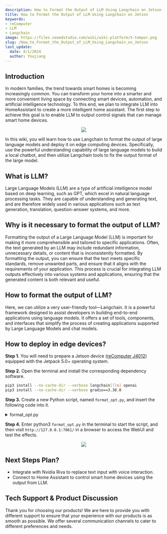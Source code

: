 ```yaml
---
description: How to Format the Output of LLM Using Langchain on Jetson
title: How to Format the Output of LLM Using Langchain on Jetson
keywords:
- reComputer
- LLM
- Langchain
image: https://files.seeedstudio.com/wiki/wiki-platform/S-tempor.png
slug: /How_to_Format_the_Output_of_LLM_Using_Langchain_on_Jetson
last_update:
  date: 4/1/2024
  author: Youjiang
---
```



## Introduction
In modern families, the trend towards smart homes is becoming increasingly common. You can transform your home into a smarter and more convenient living space by connecting smart devices, automation, and artificial intelligence technology. To this end, we plan to integrate LLM into HomeAssistant to create a more intelligent home assistant. The first step to achieve this goal is to enable LLM to output control signals that can manage smart home devices.

<div align="center">
    <img width={800} 
     src="https://files.seeedstudio.com/wiki/reComputer/Application/Format_LLM_Opt/ai_assistant.png" />
</div>


In this wiki, you will learn how to use Langchain to format the output of large language models and deploy it on edge computing devices. Specifically, use the powerful understanding capability of large language models to build a local chatbot, and then utilize Langchain tools to fix the output format of the large model.

## What is LLM?
Large Language Models (LLM) are a type of artificial intelligence model based on deep learning, such as GPT, which excel in natural language processing tasks. They are capable of understanding and generating text, and are therefore widely used in various applications such as text generation, translation, question-answer systems, and more.

## Why is it necessary to format the output of LLM?
Formatting the output of a Large Language Model (LLM) is important for making it more comprehensible and tailored to specific applications. Often, the text generated by an LLM may include redundant information, unnecessary details, or content that is inconsistently formatted. By formatting the output, you can ensure that the text meets specific standards, remove unwanted parts, and ensure that it aligns with the requirements of your application. This process is crucial for integrating LLM outputs effectively into various systems and applications, ensuring that the generated content is both relevant and useful.

## How to format the output of LLM?
Here, we can utilize a very user-friendly tool—Langchain. It is a powerful framework designed to assist developers in building end-to-end applications using language models. It offers a set of tools, components, and interfaces that simplify the process of creating applications supported by Large Language Models and chat models.

## How to deploy in edge devices?

**Step 1.** You will need to prepare a Jetson device ([reComputer J4012](https://www.seeedstudio.com/reComputer-J4012-p-5586.html?queryID=3d7dba9378be2accafeaff54420edb6a&objectID=5586&indexName=bazaar_retailer_products)) equipped with the Jetpack 5.0+ operating system.

**Step 2.** Open the terminal and install the corresponding dependency software.

```bash
pip3 install --no-cache-dir --verbose langchain[llm] openai
pip3 install --no-cache-dir --verbose gradio==3.38.0
```

**Step 3.** Create a new Python script, named `format_opt.py`, and insert the following code into it.

<details>

<summary> format_opt.py</summary>

```python
import copy

import gradio as gr
from langchain.llms import LlamaCpp
from langchain.output_parsers import StructuredOutputParser, ResponseSchema
from langchain.prompts import PromptTemplate
from langchain.llms import OpenAI
import os
os.environ["OPENAI_API_KEY"] = "your openai api key"


class ChatBot:
    def __init__(self, llama_model_path=None,history_length=3):
        self.chat_history = []
        self.history_threshold = history_length
        self.llm = None
        if llama_model_path is not None:
            self.llm = LlamaCpp(
                model_path=llama_model_path,
                temperature=0.75,
                max_tokens=2000,
                top_p=1
            )
        else:
            self.llm = OpenAI(model_name="text-davinci-003")

        response_schemas = [
            ResponseSchema(name="user_input", description="This is the user's input"),
            ResponseSchema(name="suggestion", type="string", description="your suggestion"),
            ResponseSchema(name="control", description="This is your response"),
            ResponseSchema(name="temperature", type="int", description="This is used to indicate the degrees "
                                                                       "centigrade temperature of the air conditioner.")
        ]
        self.output_parser = StructuredOutputParser.from_response_schemas(response_schemas)
        self.format_instructions = self.output_parser.get_format_instructions()

        self.template = """
            Now you are a smart speaker, and you need to determine whether to turn on the air conditioner based on the
            user's input.
            In the suggestion section, please reply normal conversation.
            In the control section, if you need to turn on the air conditioner, please reply with <1>; if you need to 
            turn off the air conditioner, please reply with <0>.
            
            {format_instructions}
            
            Please do not generate any comments.
            
            % USER INPUT:
            {user_input}

            YOUR RESPONSE:
        """
        self.prompt = PromptTemplate(
            input_variables=["user_input"],
            partial_variables={"format_instructions": self.format_instructions},
            template=self.template
        )

    def format_chat_prompt(self, message):
        prompt = ""
        for turn in self.chat_history:
            user_message, bot_message = turn
            prompt = f"{prompt}\nUser: {user_message}\nAssistant: {bot_message}"
        prompt = f"{prompt}\nUser: {message}\nAssistant:"
        return prompt

    def respond(self, message):
        prompt = self.prompt.format(user_input=message)
        formatted_prompt = self.format_chat_prompt(prompt)
        bot_message = self.llm(formatted_prompt)
        # self.output_parser.parse(bot_message)

        if len(self.chat_history) >= self.history_threshold:
            del self.chat_history[0]
        self.chat_history.append((message, bot_message))
        return "", self.chat_history

    def run_webui(self):
        with gr.Blocks() as demo:
            gr.Markdown("# This is a demo for format output of LLM")
            chatbot = gr.Chatbot(height=500)
            msg = gr.Textbox(label="Prompt")
            btn = gr.Button("Submit")
            clear = gr.ClearButton(components=[msg, chatbot], value="Clear console")

            btn.click(self.respond, inputs=[msg], outputs=[msg, chatbot])
            msg.submit(self.respond, inputs=[msg], outputs=[msg, chatbot])

        gr.close_all()
        demo.launch()


if __name__ == '__main__':
    chatbot_ins = ChatBot("/home/nvidia/Mirror/llama-2-7b-chat.Q4_0.gguf")
    chatbot_ins.run_webui()

```

</details>

**Step 4.** Enter python3 `format_opt.py` in the terminal to start the script, and then visit `http://127.0.0.1:7861/` in a browser to access the WebUI and test the effects.


<div align="center">
    <img width={800} 
     src="https://files.seeedstudio.com/wiki/reComputer/Application/Format_LLM_Opt/format_llm_opt.gif" />
</div>


## Next Steps Plan?
- Integrate with Nvidia Riva to replace text input with voice interaction.
- Connect to Home Assistant to control smart home devices using the output from LLM.


<!-- Code END -->

## Tech Support & Product Discussion

Thank you for choosing our products! We are here to provide you with different support to ensure that your experience with our products is as smooth as possible. We offer several communication channels to cater to different preferences and needs.

<div class="button_tech_support_container">
<a href="https://forum.seeedstudio.com/" class="button_forum"></a> 
<a href="https://www.seeedstudio.com/contacts" class="button_email"></a>
</div>

<div class="button_tech_support_container">
<a href="https://discord.gg/eWkprNDMU7" class="button_discord"></a> 
<a href="https://github.com/Seeed-Studio/wiki-documents/discussions/69" class="button_discussion"></a>
</div>
